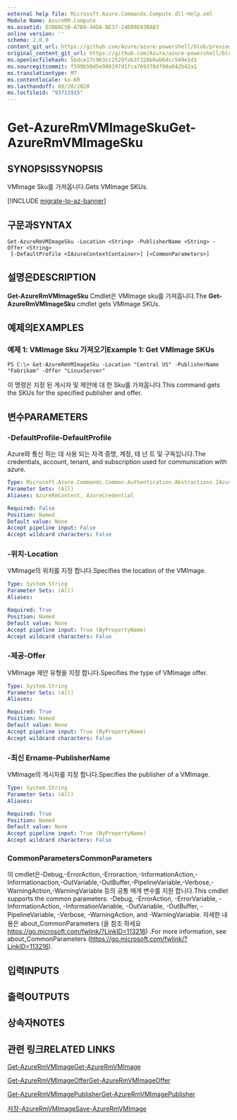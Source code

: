 ```yaml
---
external help file: Microsoft.Azure.Commands.Compute.dll-Help.xml
Module Name: AzureRM.Compute
ms.assetid: D2BBAC5B-A7B9-44DA-BE37-24D89E03BAB3
online version: ''
schema: 2.0.0
content_git_url: https://github.com/Azure/azure-powershell/blob/preview/src/ResourceManager/Compute/Stack/Commands.Compute/help/Get-AzureRmVMImageSku.md
original_content_git_url: https://github.com/Azure/azure-powershell/blob/preview/src/ResourceManager/Compute/Stack/Commands.Compute/help/Get-AzureRmVMImageSku.md
ms.openlocfilehash: 5bdce17c963cc2529fab3f328b9ab64cc549e1d1
ms.sourcegitcommit: f599b50d5e980197d1fca769378df90a842b42a1
ms.translationtype: MT
ms.contentlocale: ko-KR
ms.lasthandoff: 08/20/2020
ms.locfileid: "93711915"
---
```

# <span data-ttu-id="e7fce-101">Get-AzureRmVMImageSku</span><span class="sxs-lookup"><span data-stu-id="e7fce-101">Get-AzureRmVMImageSku</span></span>

## <span data-ttu-id="e7fce-102">SYNOPSIS</span><span class="sxs-lookup"><span data-stu-id="e7fce-102">SYNOPSIS</span></span>
<span data-ttu-id="e7fce-103">VMImage Sku를 가져옵니다.</span><span class="sxs-lookup"><span data-stu-id="e7fce-103">Gets VMImage SKUs.</span></span>

[!INCLUDE [migrate-to-az-banner](../../includes/migrate-to-az-banner.md)]

## <span data-ttu-id="e7fce-104">구문과</span><span class="sxs-lookup"><span data-stu-id="e7fce-104">SYNTAX</span></span>

```
Get-AzureRmVMImageSku -Location <String> -PublisherName <String> -Offer <String>
 [-DefaultProfile <IAzureContextContainer>] [<CommonParameters>]
```

## <span data-ttu-id="e7fce-105">설명은</span><span class="sxs-lookup"><span data-stu-id="e7fce-105">DESCRIPTION</span></span>
<span data-ttu-id="e7fce-106">**Get-AzureRmVMImageSku** Cmdlet은 VMImage sku를 가져옵니다.</span><span class="sxs-lookup"><span data-stu-id="e7fce-106">The **Get-AzureRmVMImageSku** cmdlet gets VMImage SKUs.</span></span>

## <span data-ttu-id="e7fce-107">예제의</span><span class="sxs-lookup"><span data-stu-id="e7fce-107">EXAMPLES</span></span>

### <span data-ttu-id="e7fce-108">예제 1: VMImage Sku 가져오기</span><span class="sxs-lookup"><span data-stu-id="e7fce-108">Example 1: Get VMImage SKUs</span></span>
```
PS C:\> Get-AzureRmVMImageSku -Location "Central US" -PublisherName "Fabrikam" -Offer "LinuxServer"
```

<span data-ttu-id="e7fce-109">이 명령은 지정 된 게시자 및 제안에 대 한 Sku를 가져옵니다.</span><span class="sxs-lookup"><span data-stu-id="e7fce-109">This command gets the SKUs for the specified publisher and offer.</span></span>

## <span data-ttu-id="e7fce-110">변수</span><span class="sxs-lookup"><span data-stu-id="e7fce-110">PARAMETERS</span></span>

### <span data-ttu-id="e7fce-111">-DefaultProfile</span><span class="sxs-lookup"><span data-stu-id="e7fce-111">-DefaultProfile</span></span>
<span data-ttu-id="e7fce-112">Azure와 통신 하는 데 사용 되는 자격 증명, 계정, 테 넌 트 및 구독입니다.</span><span class="sxs-lookup"><span data-stu-id="e7fce-112">The credentials, account, tenant, and subscription used for communication with azure.</span></span>

```yaml
Type: Microsoft.Azure.Commands.Common.Authentication.Abstractions.IAzureContextContainer
Parameter Sets: (All)
Aliases: AzureRmContext, AzureCredential

Required: False
Position: Named
Default value: None
Accept pipeline input: False
Accept wildcard characters: False
```

### <span data-ttu-id="e7fce-113">-위치</span><span class="sxs-lookup"><span data-stu-id="e7fce-113">-Location</span></span>
<span data-ttu-id="e7fce-114">VMImage의 위치를 지정 합니다.</span><span class="sxs-lookup"><span data-stu-id="e7fce-114">Specifies the location of the VMImage.</span></span>

```yaml
Type: System.String
Parameter Sets: (All)
Aliases: 

Required: True
Position: Named
Default value: None
Accept pipeline input: True (ByPropertyName)
Accept wildcard characters: False
```

### <span data-ttu-id="e7fce-115">-제공</span><span class="sxs-lookup"><span data-stu-id="e7fce-115">-Offer</span></span>
<span data-ttu-id="e7fce-116">VMImage 제안 유형을 지정 합니다.</span><span class="sxs-lookup"><span data-stu-id="e7fce-116">Specifies the type of VMImage offer.</span></span>

```yaml
Type: System.String
Parameter Sets: (All)
Aliases: 

Required: True
Position: Named
Default value: None
Accept pipeline input: True (ByPropertyName)
Accept wildcard characters: False
```

### <span data-ttu-id="e7fce-117">-최신 Ername</span><span class="sxs-lookup"><span data-stu-id="e7fce-117">-PublisherName</span></span>
<span data-ttu-id="e7fce-118">VMImage의 게시자를 지정 합니다.</span><span class="sxs-lookup"><span data-stu-id="e7fce-118">Specifies the publisher of a VMImage.</span></span>

```yaml
Type: System.String
Parameter Sets: (All)
Aliases: 

Required: True
Position: Named
Default value: None
Accept pipeline input: True (ByPropertyName)
Accept wildcard characters: False
```

### <span data-ttu-id="e7fce-119">CommonParameters</span><span class="sxs-lookup"><span data-stu-id="e7fce-119">CommonParameters</span></span>
<span data-ttu-id="e7fce-120">이 cmdlet은-Debug,-ErrorAction,-Erroraction,-InformationAction,-Informationaction,-OutVariable,-OutBuffer,-PipelineVariable,-Verbose,-WarningAction,-WarningVariable 등의 공통 매개 변수를 지원 합니다.</span><span class="sxs-lookup"><span data-stu-id="e7fce-120">This cmdlet supports the common parameters: -Debug, -ErrorAction, -ErrorVariable, -InformationAction, -InformationVariable, -OutVariable, -OutBuffer, -PipelineVariable, -Verbose, -WarningAction, and -WarningVariable.</span></span> <span data-ttu-id="e7fce-121">자세한 내용은 about_CommonParameters (을 참조 하세요 https://go.microsoft.com/fwlink/?LinkID=113216) .</span><span class="sxs-lookup"><span data-stu-id="e7fce-121">For more information, see about_CommonParameters (https://go.microsoft.com/fwlink/?LinkID=113216).</span></span>

## <span data-ttu-id="e7fce-122">입력</span><span class="sxs-lookup"><span data-stu-id="e7fce-122">INPUTS</span></span>

## <span data-ttu-id="e7fce-123">출력</span><span class="sxs-lookup"><span data-stu-id="e7fce-123">OUTPUTS</span></span>

## <span data-ttu-id="e7fce-124">상속자</span><span class="sxs-lookup"><span data-stu-id="e7fce-124">NOTES</span></span>

## <span data-ttu-id="e7fce-125">관련 링크</span><span class="sxs-lookup"><span data-stu-id="e7fce-125">RELATED LINKS</span></span>

[<span data-ttu-id="e7fce-126">Get-AzureRmVMImage</span><span class="sxs-lookup"><span data-stu-id="e7fce-126">Get-AzureRmVMImage</span></span>](./Get-AzureRmVMImage.md)

[<span data-ttu-id="e7fce-127">Get-AzureRmVMImageOffer</span><span class="sxs-lookup"><span data-stu-id="e7fce-127">Get-AzureRmVMImageOffer</span></span>](./Get-AzureRmVMImageOffer.md)

[<span data-ttu-id="e7fce-128">Get-AzureRmVMImagePublisher</span><span class="sxs-lookup"><span data-stu-id="e7fce-128">Get-AzureRmVMImagePublisher</span></span>](./Get-AzureRmVMImagePublisher.md)

[<span data-ttu-id="e7fce-129">저장-AzureRmVMImage</span><span class="sxs-lookup"><span data-stu-id="e7fce-129">Save-AzureRmVMImage</span></span>](./Save-AzureRmVMImage.md)


